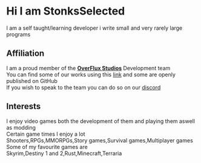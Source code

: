# Hi I am StonksSelected
I am a self taught/learning developer i write small and very rarely large programs<br>
## Affiliation<br>
I am a proud member of the [**OverFlux Studios**](https://github.com/Overflux-Studios) Development team<br>
You can find some of our works using this [link](https://overfluxstudios.itch.io) and some are openly published on GitHub<br>
If you wish to speak to the team you can do so on our [discord](https://discord.gg/t8zSEcemTY)<br>
## Interests<br>
I enjoy video games both the development of them and playing them aswell as modding<br>
Certain game times I enjoy a lot<br>
Shooters,RPGs,MMORPGs,Story games,Survival games,Multiplayer games<br>
Some of my favourite games are<br>
Skyrim,Destiny 1 and 2,Rust,Minecraft,Terraria<br>
